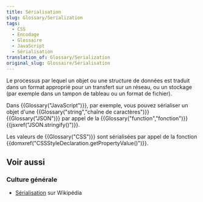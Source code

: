 ```yaml
---
title: Sérialisation
slug: Glossary/Serialization
tags:
  - CSS
  - Encodage
  - Glossaire
  - JavaScript
  - Sérialisation
translation_of: Glossary/Serialization
original_slug: Glossaire/Sérialisation
---
```

Le processus par lequel un objet ou une structure de données est traduit dans un format approprié pour un transfert sur un réseau, ou un stockage (par exemple dans un tampon de tableau ou un format de fichier).

Dans {{Glossary("JavaScript")}}, par exemple, vous pouvez sérialiser un objet d'une {{Glossary("string","chaîne de caractères")}} {{Glossary("JSON")}} par appel de la {{Glossary("function","fonction")}} {{jsxref("JSON.stringify()")}}.

Les valeurs de {{Glossary("CSS")}} sont sérialisées par appel de la fonction {{domxref("CSSStyleDeclaration.getPropertyValue()")}}.

## Voir aussi

### Culture générale

- [Sérialisation](https://fr.wikipedia.org/wiki/S%C3%A9rialisation) sur Wikipédia
